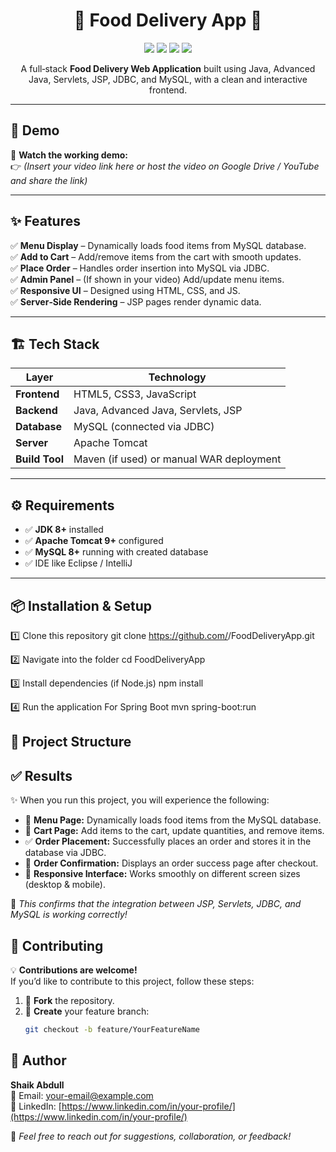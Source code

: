 <h1 align="center">🍕 Food Delivery App 🚀</h1>

<p align="center">
  <img src="https://img.shields.io/badge/Java-Advanced%20Java-blue?style=for-the-badge" />
  <img src="https://img.shields.io/badge/Backend-Servlets%20%26%20JSP-orange?style=for-the-badge" />
  <img src="https://img.shields.io/badge/Database-MySQL-green?style=for-the-badge" />
  <img src="https://img.shields.io/badge/Frontend-HTML%2FCSS%2FJS-yellow?style=for-the-badge" />
</p>

<p align="center">
  A full‑stack <b>Food Delivery Web Application</b> built using Java, Advanced Java, Servlets, JSP, JDBC, and MySQL, with a clean and interactive frontend.
</p>

---

## 📌 Demo

🎥 **Watch the working demo:**  
👉 *(Insert your video link here or host the video on Google Drive / YouTube and share the link)*

---

## ✨ Features

✅ **Menu Display** – Dynamically loads food items from MySQL database.  
✅ **Add to Cart** – Add/remove items from the cart with smooth updates.  
✅ **Place Order** – Handles order insertion into MySQL via JDBC.  
✅ **Admin Panel** – (If shown in your video) Add/update menu items.  
✅ **Responsive UI** – Designed using HTML, CSS, and JS.  
✅ **Server‑Side Rendering** – JSP pages render dynamic data.  

---

## 🏗️ Tech Stack

| Layer | Technology |
|-------|------------|
| **Frontend** | HTML5, CSS3, JavaScript |
| **Backend** | Java, Advanced Java, Servlets, JSP |
| **Database** | MySQL (connected via JDBC) |
| **Server** | Apache Tomcat |
| **Build Tool** | Maven (if used) or manual WAR deployment |

---

## ⚙️ Requirements

- ✅ **JDK 8+** installed  
- ✅ **Apache Tomcat 9+** configured  
- ✅ **MySQL 8+** running with created database  
- ✅ IDE like Eclipse / IntelliJ

---

## 📦 Installation & Setup

1️⃣ Clone this repository
git clone https://github.com/<your-username>/FoodDeliveryApp.git

2️⃣ Navigate into the folder
cd FoodDeliveryApp

3️⃣ Install dependencies (if Node.js)
npm install

4️⃣ Run the application
For Spring Boot
mvn spring-boot:run

## 📂 Project Structure




## ✅ Results

✨ When you run this project, you will experience the following:

- 🍴 **Menu Page:** Dynamically loads food items from the MySQL database.
- 🛒 **Cart Page:** Add items to the cart, update quantities, and remove items.
- ✅ **Order Placement:** Successfully places an order and stores it in the database via JDBC.
- 📄 **Order Confirmation:** Displays an order success page after checkout.
- 📱 **Responsive Interface:** Works smoothly on different screen sizes (desktop & mobile).

🎯 *This confirms that the integration between JSP, Servlets, JDBC, and MySQL is working correctly!*

## 🤝 Contributing

💡 **Contributions are welcome!**  
If you’d like to contribute to this project, follow these steps:

1. 🍴 **Fork** the repository.  
2. 🌱 **Create** your feature branch:  
   ```bash
   git checkout -b feature/YourFeatureName
## 👤 Author

**Shaik Abdull**  
📧 Email: [your-email@example.com](mailto:your-email@example.com)  
🔗 LinkedIn: [https://www.linkedin.com/in/your-profile/](https://www.linkedin.com/in/your-profile/)  

💬 *Feel free to reach out for suggestions, collaboration, or feedback!*
 


